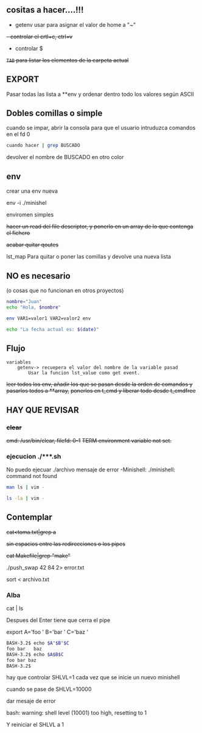 ## cositas a hacer....!!!

- getenv usar para asignar el valor de  home a "~"

~~- controlar el crtl+c, ctrl=v~~
- controlar $

~~`TAB` para listar los elementos de la carpeta actual~~

## EXPORT
Pasar todas las lista a **env y ordenar dentro todo los valores según ASCII

## Dobles comillas o simple
cuando se impar, abrir la consola para que el usuario intruduzca comandos
en el fd 0

```bash
cuando hacer | grep BUSCADO
```
devolver el nombre de BUSCADO en otro color

## env
crear una env nueva

env -i ./minishel

enviromen simples

~~hacer un read del file descriptor, y ponerlo en un array de lo que contenga el fichero~~

~~acabar quitar qoutes~~

lst_map
Para quitar o poner las comillas y devolve una nueva lista

## NO es necesario

(o cosas que no funcionan en otros proyectos)
```bash
nombre="Juan"
echo "Hola, $nombre"
```
```bash
env VAR1=valor1 VAR2=valor2 env

echo "La fecha actual es: $(date)"
```

## Flujo

	variables
		getenv-> recuepera el valor del nombre de la variable pasad
			Usar la funcion lst_value como get event.

~~leer todos los env, añadir los que se pasan desde la orden de comandos y pasarlos todos a **array,~~
~~ponerlos en t_cmd y liberar todo desde t_cmdfree~~

## HAY QUE REVISAR

### ~~clear~~
~~cmd: /usr/bin/clear, filefd: 0-1~~
~~TERM environment variable not set.~~

### ejecucion ./***.sh
No puedo ejecuar ./archivo
mensaje de error
-Minishell: ./minishell: command not found

```bash
man ls | vim -
```

```bash
ls -la | vim -
```

## Contemplar

~~cat<toma.txt|grep a~~

~~sin espacios entre las redirecciones o los pipes~~

~~cat Makefile|grep "make"~~

./push_swap 42 84 2> error.txt

sort < archivo.txt


### Alba

cat | ls

Despues del Enter tiene que cerra el pipe

export A='foo   ' B='bar   ' C='baz    '

```bash
BASH-3.2$ echo $A"$B"$C
foo bar   baz
BASH-3.2$ echo $A$B$C
foo bar baz
BASH-3.2$
```

hay que controlar SHLVL=1 cada vez que se inicie un nuevo minishell

cuando se pase de SHLVL=10000

dar mesaje de error

bash: warning: shell level (10001) too high, resetting to 1

Y reiniciar el SHLVL a 1


